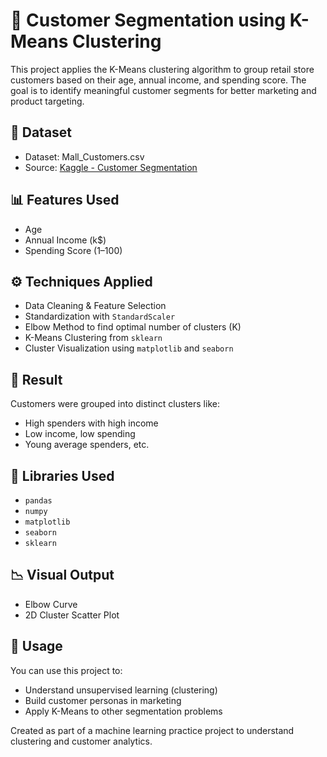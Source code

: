 # 🧠 Customer Segmentation using K-Means Clustering

This project applies the K-Means clustering algorithm to group retail store customers based on their age, annual income, and spending score. The goal is to identify meaningful customer segments for better marketing and product targeting.

## 📂 Dataset
- Dataset: Mall_Customers.csv
- Source: [Kaggle - Customer Segmentation](https://www.kaggle.com/datasets/vjchoudhary7/customer-segmentation-tutorial-in-python)

## 📊 Features Used
- Age
- Annual Income (k$)
- Spending Score (1–100)

## ⚙️ Techniques Applied
- Data Cleaning & Feature Selection
- Standardization with `StandardScaler`
- Elbow Method to find optimal number of clusters (K)
- K-Means Clustering from `sklearn`
- Cluster Visualization using `matplotlib` and `seaborn`

## 📌 Result
Customers were grouped into distinct clusters like:
- High spenders with high income
- Low income, low spending
- Young average spenders, etc.

## 🧪 Libraries Used
- `pandas`
- `numpy`
- `matplotlib`
- `seaborn`
- `sklearn`

## 📉 Visual Output
- Elbow Curve
- 2D Cluster Scatter Plot

## 🚀 Usage
You can use this project to:
- Understand unsupervised learning (clustering)
- Build customer personas in marketing
- Apply K-Means to other segmentation problems

Created as part of a machine learning practice project to understand clustering and customer analytics.

